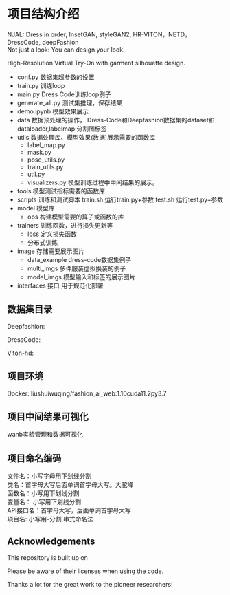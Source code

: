 <!--
 * @Author: JC_louis
 * @Date: 2023-03-01 06:15:33
 * @LastEditTime: 2023-05-17 09:56:20
 * @LastEditors: user
 * @Description: 
 * @FilePath: /workspace/dress-code/项目结构介绍.md
 * 存在先于本质
-->
# 项目结构介绍
NJAL: Dress in order, InsetGAN, styleGAN2, HR-VITON，NETD，DressCode, deepFashion  
Not just a look: You can design your look.

High-Resolution Virtual Try-On with garment silhouette design.

- conf.py 数据集超参数的设置
- train.py 训练loop
- main.py Dress Code训练loop例子
- generate_all.py 测试集推理，保存结果
- demo.ipynb 模型效果展示
- data 数据预处理的操作，
    Dress-Code和Deepfashion数据集的dataset和dataloader,labelmap:分割图标签
- utils 数据处理库、模型效果(数据)展示需要的函数库
    - label_map.py
    - mask.py
    - pose_utils.py
    - train_utils.py
    - util.py
    - visualizers.py 模型训练过程中中间结果的展示。
- tools 模型测试指标需要的函数库
- scripts 训练和测试脚本
    train.sh 运行train.py+参数
    test.sh 运行test.py+参数
- model 模型库
    - ops 构建模型需要的算子或函数的库
- trainers 训练函数，进行损失更新等
    - loss 定义损失函数
    - 分布式训练
- image 存储需要展示图片
    - data_example dress-code数据集例子
    - multi_imgs 多件服装虚拟换装的例子
    - model_imgs 模型输入和标签的展示图片
- interfaces 接口,用于规范化部署

## 数据集目录
Deepfashion:

DressCode:

Viton-hd:

## 项目环境  
Docker: liushuiwuqing/fashion_ai_web:1.10cuda11.2py3.7

## 项目中间结果可视化
wanb实验管理和数据可视化

## 项目命名编码
文件名：小写字母用下划线分割  
类名：首字母大写后面单词首字母大写。大驼峰  
函数名：小写用下划线分割  
变量名： 小写用下划线分割  
API接口名：首字母大写，后面单词首字母大写  
项目名: 小写用-分割,串式命名法
## Acknowledgements  
This repository is built up on


Please be aware of their licenses when using the code. 

Thanks a lot for the great work to the pioneer researchers!